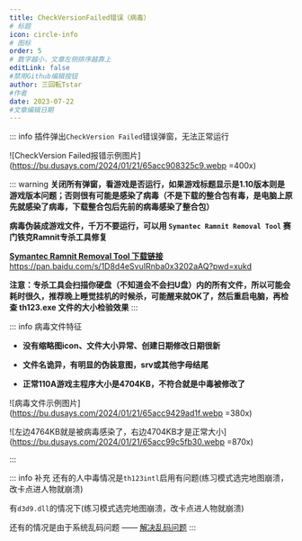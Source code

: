 ```yaml
---
title: CheckVersionFailed错误（病毒）
# 标题
icon: circle-info
# 图标
order: 5
# 数字越小，文章左侧排序越靠上
editLink: false
#禁用Github编辑按钮
author: 三回転Tstar
#作者
date: 2023-07-22
#文章编辑日期
---
```



::: info 插件弹出```CheckVersion Failed```错误弹窗，无法正常运行

![CheckVersion Failed报错示例图片](https://bu.dusays.com/2024/01/21/65acc908325c9.webp =400x)

::: warning
**关闭所有弹窗，看游戏是否运行，如果游戏标题显示是1.10版本则是游戏版本问题；否则很有可能是感染了病毒（不是下载的整合包有毒，是电脑上原先就感染了病毒，下载整合包后先前的病毒感染了整合包）**

**病毒伪装成游戏文件，千万不要运行，可以用 ```Symantec Ramnit Removal Tool``` 赛门铁克Ramnit专杀工具修复**

[**Symantec Ramnit Removal Tool 下载链接**](https://pan.baidu.com/s/1D8d4eSvuIRnba0x3202aAQ?pwd=xukd)
https://pan.baidu.com/s/1D8d4eSvuIRnba0x3202aAQ?pwd=xukd

**注意：专杀工具会扫描你硬盘（不知道会不会扫U盘）内的所有文件，所以可能会耗时很久，推荐晚上睡觉挂机的时候杀，可能醒来就OK了，然后重启电脑，再检查 th123.exe 文件的大小检验效果**
:::


::: info 病毒文件特征
- **没有缩略图icon、文件大小异常、创建日期修改日期很新**

- **文件名诡异，有明显的伪装意图，srv或其他字母结尾**

- **正常110A游戏主程序大小是4704KB，不符合就是中毒被修改了**


![病毒文件示例图片](https://bu.dusays.com/2024/01/21/65acc9429ad1f.webp =380x)


![左边4764KB就是被病毒感染了，右边4704KB才是正常大小](https://bu.dusays.com/2024/01/21/65acc99c5fb30.webp =870x)

:::

::: info 补充
还有的人中毒情况是```th123intl```启用有问题(练习模式选完地图崩溃，改卡点进人物就崩溃)

有```d3d9.dll```的情况下(练习模式选完地图崩溃，改卡点进人物就崩溃)

还有的情况是由于系统乱码问题 —— [解决乱码问题](EncodingError.md)
:::


